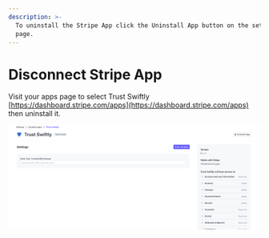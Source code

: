 ```yaml
---
description: >-
  To uninstall the Stripe App click the Uninstall App button on the settings
  page.
---
```


# Disconnect Stripe App

Visit your apps page to select Trust Swiftly [https://dashboard.stripe.com/apps](https://dashboard.stripe.com/apps) then uninstall it.

![](<../.gitbook/assets/image (40).png>)



